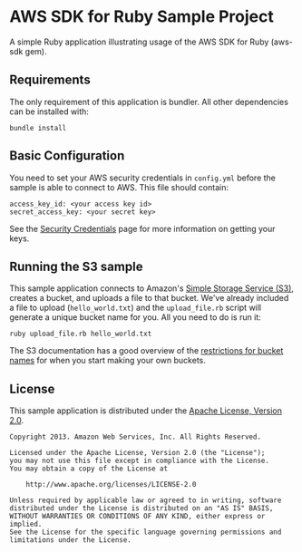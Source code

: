 # AWS SDK for Ruby Sample Project

A simple Ruby application illustrating usage of the AWS SDK for Ruby (aws-sdk gem).

## Requirements

The only requirement of this application is bundler. All other dependencies can be installed with:
    
    bundle install

## Basic Configuration

You need to set your AWS security credentials in `config.yml` before the sample
is able to connect to AWS. This file should contain:

    access_key_id: <your access key id>
    secret_access_key: <your secret key>

See the [Security Credentials](http://aws.amazon.com/security-credentials) page
for more information on getting your keys.

## Running the S3 sample

This sample application connects to Amazon's [Simple Storage Service (S3)](http://aws.amazon.com/s3),
creates a bucket, and uploads a file to that bucket. We've already included a
file to upload (`hello_world.txt`) and the `upload_file.rb` script will generate
a unique bucket name for you. All you need to do is run it:

    ruby upload_file.rb hello_world.txt

The S3 documentation has a good overview of the [restrictions for bucket names](http://docs.aws.amazon.com/AmazonS3/latest/dev/BucketRestrictions.html)
for when you start making your own buckets.

## License

This sample application is distributed under the
[Apache License, Version 2.0](http://www.apache.org/licenses/LICENSE-2.0).

```no-highlight
Copyright 2013. Amazon Web Services, Inc. All Rights Reserved.

Licensed under the Apache License, Version 2.0 (the "License");
you may not use this file except in compliance with the License.
You may obtain a copy of the License at

    http://www.apache.org/licenses/LICENSE-2.0

Unless required by applicable law or agreed to in writing, software
distributed under the License is distributed on an "AS IS" BASIS,
WITHOUT WARRANTIES OR CONDITIONS OF ANY KIND, either express or implied.
See the License for the specific language governing permissions and
limitations under the License.
```
